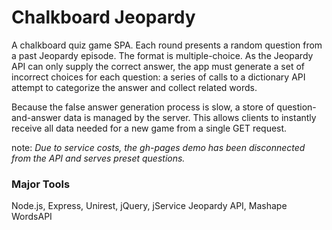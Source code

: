 # Chalkboard Jeopardy
A chalkboard quiz game SPA. Each round presents a random question from a past Jeopardy episode. The format is multiple-choice. As the Jeopardy API can only supply the correct answer, the app must generate a set of incorrect choices for each question: a series of calls to a dictionary API attempt to categorize the answer and collect related words. 

Because the false answer generation process is slow, a store of question-and-answer data is managed by the server. This allows clients to instantly receive all data needed for a new game from a single GET request.

note: *Due to service costs, the gh-pages demo has been disconnected from the API and serves preset questions.*

### Major Tools
Node.js, Express, Unirest, jQuery, jService Jeopardy API, Mashape WordsAPI
